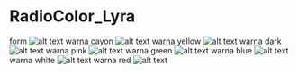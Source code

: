 # RadioColor_Lyra
form
![alt text](https://github.com/lyrahrtn/RadioColor_Lyra/blob/master/r.jpg)
warna cayon
![alt text](https://github.com/lyrahrtn/RadioColor_Lyra/blob/master/r1.jpg)
warna yellow
![alt text](https://github.com/lyrahrtn/RadioColor_Lyra/blob/master/r2.jpg)
warna dark
![alt text](https://github.com/lyrahrtn/RadioColor_Lyra/blob/master/r3.jpg)
warna pink
![alt text](https://github.com/lyrahrtn/RadioColor_Lyra/blob/master/r4.jpg)
warna green
![alt text](https://github.com/lyrahrtn/RadioColor_Lyra/blob/master/r5.jpg)
warna blue
![alt text](https://github.com/lyrahrtn/RadioColor_Lyra/blob/master/r6.jpg)
warna white
![alt text](https://github.com/lyrahrtn/RadioColor_Lyra/blob/master/r7.jpg)
warna red
![alt text](https://github.com/lyrahrtn/RadioColor_Lyra/blob/master/r8.jpg)
